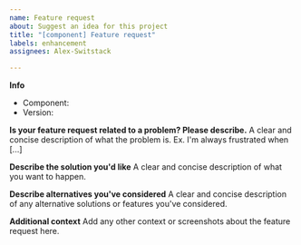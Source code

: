 ```yaml
---
name: Feature request
about: Suggest an idea for this project
title: "[component] Feature request"
labels: enhancement
assignees: Alex-Switstack

---
```


**Info**
* Component:
* Version:

**Is your feature request related to a problem? Please describe.**
A clear and concise description of what the problem is. Ex. I'm always frustrated when [...]

**Describe the solution you'd like**
A clear and concise description of what you want to happen.

**Describe alternatives you've considered**
A clear and concise description of any alternative solutions or features you've considered.

**Additional context**
Add any other context or screenshots about the feature request here.
